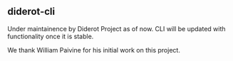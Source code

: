 ## diderot-cli

Under maintainence by Diderot Project as of now. CLI will be updated with functionality once it is stable.

We thank William Paivine for his initial work on this project.

